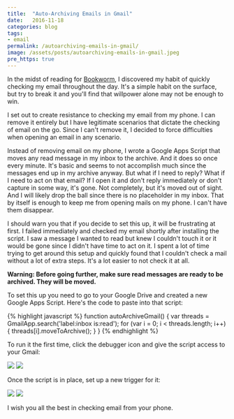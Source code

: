 ```yaml
---
title:  "Auto-Archiving Emails in Gmail"
date:   2016-11-18
categories: blog
tags:
- email
permalink: /autoarchiving-emails-in-gmail/
image: /assets/posts/autoarchiving-emails-in-gmail.jpeg
pre_https: true
---
```

In the midst of reading for [Bookworm](http://bookworm.fm), I discovered my habit of quickly checking my email throughout the day. It's a simple habit on the surface, but try to break it and you'll find that willpower alone may not be enough to win.
<!--more-->

I set out to create resistance to checking my email from my phone. I can remove it entirely but I have legitimate scenarios that dictate the checking of email on the go. Since I can't remove it, I decided to force difficulties when opening an email in any scenario.

Instead of removing email on my phone, I wrote a Google Apps Script that moves any read message in my inbox to the archive. And it does so once every minute. It's basic and seems to not accomplish much since the messages end up in my archive anyway. But what if I need to reply? What if I need to act on that email? If I open it and don't reply immediately or don't capture in some way, it's gone. Not completely, but it's moved out of sight. And I will likely drop the ball since there is no placeholder in my inbox. That by itself is enough to keep me from opening mails on my phone. I can't have them disappear.

I should warn you that if you decide to set this up, it will be frustrating at first. I failed immediately and checked my email shortly after installing the script. I saw a message I wanted to read but knew I couldn't touch it or it would be gone since I didn't have time to act on it. I spent a lot of time trying to get around this setup and quickly found that I couldn't check a mail without a lot of extra steps. It's a lot easier to not check it at all.

__Warning: Before going further, make sure read messages are ready to be archived. They will be moved.__

To set this up you need to go to your Google Drive and created a new Google Apps Script. Here's the code to paste into that script:

{% highlight javascript %}
function autoArchiveGmail() {
    var threads = GmailApp.search('label:inbox is:read');
    for (var i = 0; i < threads.length; i++) {
        threads[i].moveToArchive();
    }
}
{% endhighlight %}

To run it the first time, click the debugger icon and give the script access to your Gmail:

<img class="center-image post-image-small" src="https://joebuhlig.com/assets/posts_extra/autoarchiving-emails-in-gmail/debugger.jpg" />

<img class="center-image post-image-small" src="https://joebuhlig.com/assets/posts_extra/autoarchiving-emails-in-gmail/permissions.jpg" />

Once the script is in place, set up a new trigger for it:

<img class="center-image post-image-small" src="https://joebuhlig.com/assets/posts_extra/autoarchiving-emails-in-gmail/trigger_menu.jpg" />

<img class="center-image post-image-large" src="https://joebuhlig.com/assets/posts_extra/autoarchiving-emails-in-gmail/trigger.jpg" />

I wish you all the best in checking email from your phone.
